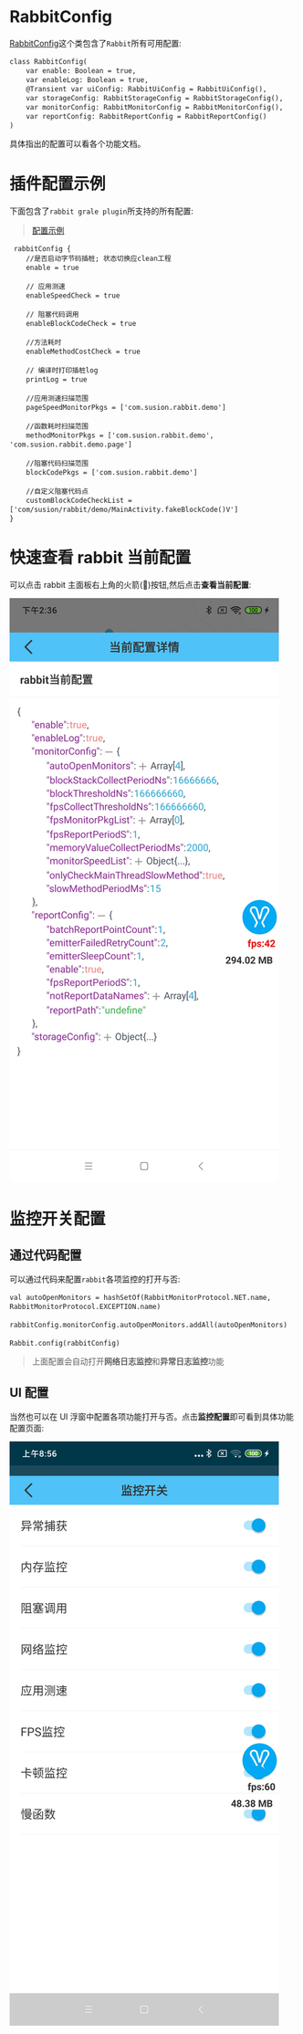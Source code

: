 # RabbitConfig

[RabbitConfig](https://github.com/SusionSuc/rabbit-client/blob/master/rabbit-base/src/main/java/com/susion/rabbit/base/config/RabbitConfig.kt)这个类包含了`Rabbit`所有可用配置:

```
class RabbitConfig(
    var enable: Boolean = true,
    var enableLog: Boolean = true,
    @Transient var uiConfig: RabbitUiConfig = RabbitUiConfig(),
    var storageConfig: RabbitStorageConfig = RabbitStorageConfig(),
    var monitorConfig: RabbitMonitorConfig = RabbitMonitorConfig(),
    var reportConfig: RabbitReportConfig = RabbitReportConfig()
)
```

具体指出的配置可以看各个功能文档。

# 插件配置示例

下面包含了`rabbit grale plugin`所支持的所有配置:

> [配置示例](https://github.com/SusionSuc/rabbit-client/blob/master/buildSystem/rabbit-plugin.gradle)

```
 rabbitConfig {
    //是否启动字节码插桩; 状态切换应clean工程
    enable = true

    // 应用测速
    enableSpeedCheck = true

    // 阻塞代码调用
    enableBlockCodeCheck = true

    //方法耗时
    enableMethodCostCheck = true

    // 编译时打印插桩log
    printLog = true

    //应用测速扫描范围
    pageSpeedMonitorPkgs = ['com.susion.rabbit.demo']

    //函数耗时扫描范围
    methodMonitorPkgs = ['com.susion.rabbit.demo', 'com.susion.rabbit.demo.page']

    //阻塞代码扫描范围
    blockCodePkgs = ['com.susion.rabbit.demo']

    //自定义阻塞代码点
    customBlockCodeCheckList = ['com/susion/rabbit/demo/MainActivity.fakeBlockCode()V']
}
```

# 快速查看 rabbit 当前配置

可以点击 rabbit 主面板右上角的火箭(🚀)按钮,然后点击**查看当前配置**:

![](./pic/current-config.jpg)

# 监控开关配置

## 通过代码配置

可以通过代码来配置`rabbit`各项监控的打开与否:

```
val autoOpenMonitors = hashSetOf(RabbitMonitorProtocol.NET.name, RabbitMonitorProtocol.EXCEPTION.name)

rabbitConfig.monitorConfig.autoOpenMonitors.addAll(autoOpenMonitors)

Rabbit.config(rabbitConfig)
```

> 上面配置会自动打开**网络日志监控**和**异常日志监控**功能

## UI 配置

当然也可以在 UI 浮窗中配置各项功能打开与否。点击**监控配置**即可看到具体功能配置页面:

![](./pic/config-page.jpg)
